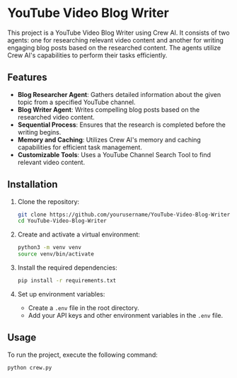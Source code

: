 # YouTube Video Blog Writer

This project is a YouTube Video Blog Writer using Crew AI. It consists of two agents: one for researching relevant video content and another for writing engaging blog posts based on the researched content. The agents utilize Crew AI's capabilities to perform their tasks efficiently.

## Features

- **Blog Researcher Agent**: Gathers detailed information about the given topic from a specified YouTube channel.
- **Blog Writer Agent**: Writes compelling blog posts based on the researched video content.
- **Sequential Process**: Ensures that the research is completed before the writing begins.
- **Memory and Caching**: Utilizes Crew AI's memory and caching capabilities for efficient task management.
- **Customizable Tools**: Uses a YouTube Channel Search Tool to find relevant video content.

## Installation

1. Clone the repository:
    ```bash
    git clone https://github.com/yourusername/YouTube-Video-Blog-Writer.git
    cd YouTube-Video-Blog-Writer
    ```

2. Create and activate a virtual environment:
    ```bash
    python3 -m venv venv
    source venv/bin/activate
    ```

3. Install the required dependencies:
    ```bash
    pip install -r requirements.txt
    ```

4. Set up environment variables:
    - Create a `.env` file in the root directory.
    - Add your API keys and other environment variables in the `.env` file.

## Usage

To run the project, execute the following command:
```bash
python crew.py


